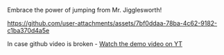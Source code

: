 Embrace the power of jumping from Mr. Jigglesworth!

https://github.com/user-attachments/assets/7bf0ddaa-78ba-4c62-9182-c1ba370d4a5e

In case github video is broken - [Watch the demo video on YT](https://youtu.be/VMKhtcIaCwo)
